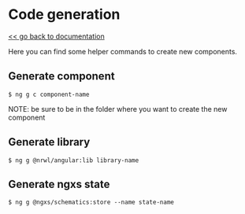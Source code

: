 # Code generation

[<< go back to documentation](./doc.md)

Here you can find some helper commands to create new components.

## Generate component

```
$ ng g c component-name
```

NOTE: be sure to be in the folder where you want to create the new component

## Generate library

```
$ ng g @nrwl/angular:lib library-name
```

## Generate ngxs state

```
$ ng g @ngxs/schematics:store --name state-name
```
